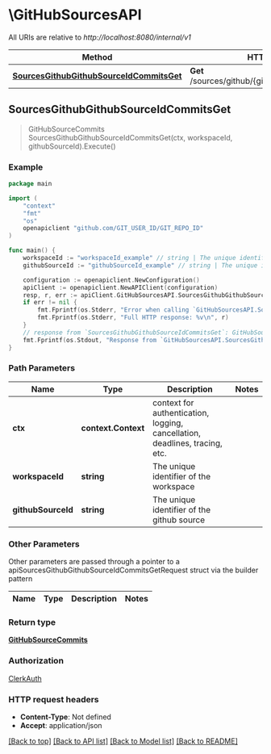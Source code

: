 # \GitHubSourcesAPI

All URIs are relative to *http://localhost:8080/internal/v1*

Method | HTTP request | Description
------------- | ------------- | -------------
[**SourcesGithubGithubSourceIdCommitsGet**](GitHubSourcesAPI.md#SourcesGithubGithubSourceIdCommitsGet) | **Get** /sources/github/{github_source_id}/commits | 



## SourcesGithubGithubSourceIdCommitsGet

> GitHubSourceCommits SourcesGithubGithubSourceIdCommitsGet(ctx, workspaceId, githubSourceId).Execute()



### Example

```go
package main

import (
	"context"
	"fmt"
	"os"
	openapiclient "github.com/GIT_USER_ID/GIT_REPO_ID"
)

func main() {
	workspaceId := "workspaceId_example" // string | The unique identifier of the workspace
	githubSourceId := "githubSourceId_example" // string | The unique identifier of the github source

	configuration := openapiclient.NewConfiguration()
	apiClient := openapiclient.NewAPIClient(configuration)
	resp, r, err := apiClient.GitHubSourcesAPI.SourcesGithubGithubSourceIdCommitsGet(context.Background(), workspaceId, githubSourceId).Execute()
	if err != nil {
		fmt.Fprintf(os.Stderr, "Error when calling `GitHubSourcesAPI.SourcesGithubGithubSourceIdCommitsGet``: %v\n", err)
		fmt.Fprintf(os.Stderr, "Full HTTP response: %v\n", r)
	}
	// response from `SourcesGithubGithubSourceIdCommitsGet`: GitHubSourceCommits
	fmt.Fprintf(os.Stdout, "Response from `GitHubSourcesAPI.SourcesGithubGithubSourceIdCommitsGet`: %v\n", resp)
}
```

### Path Parameters


Name | Type | Description  | Notes
------------- | ------------- | ------------- | -------------
**ctx** | **context.Context** | context for authentication, logging, cancellation, deadlines, tracing, etc.
**workspaceId** | **string** | The unique identifier of the workspace | 
**githubSourceId** | **string** | The unique identifier of the github source | 

### Other Parameters

Other parameters are passed through a pointer to a apiSourcesGithubGithubSourceIdCommitsGetRequest struct via the builder pattern


Name | Type | Description  | Notes
------------- | ------------- | ------------- | -------------



### Return type

[**GitHubSourceCommits**](GitHubSourceCommits.md)

### Authorization

[ClerkAuth](../README.md#ClerkAuth)

### HTTP request headers

- **Content-Type**: Not defined
- **Accept**: application/json

[[Back to top]](#) [[Back to API list]](../README.md#documentation-for-api-endpoints)
[[Back to Model list]](../README.md#documentation-for-models)
[[Back to README]](../README.md)

